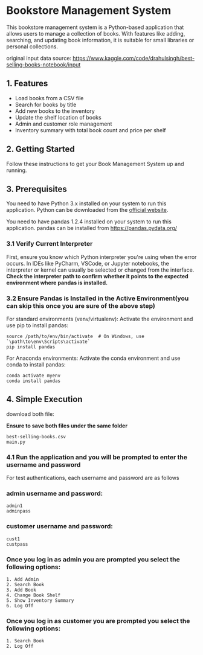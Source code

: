 # Bookstore Management System

This bookstore management system is a Python-based application that allows users to manage a collection of books. With features like adding, searching, and updating book information, it is suitable for small libraries or personal collections.

original input data source: https://www.kaggle.com/code/drahulsingh/best-selling-books-notebook/input

## 1. Features

- Load books from a CSV file
- Search for books by title
- Add new books to the inventory
- Update the shelf location of books
- Admin and customer role management
- Inventory summary with total book count and price per shelf

## 2. Getting Started

Follow these instructions to get your Book Management System up and running.

## 3. Prerequisites

You need to have Python 3.x installed on your system to run this application. Python can be downloaded from the [official website](https://www.python.org/downloads/).

You need to have pandas 1.2.4 installed on your system to run this application. pandas can be installed from https://pandas.pydata.org/

### 3.1 Verify Current Interpreter

First, ensure you know which Python interpreter you're using when the error occurs. In IDEs like PyCharm, VSCode, or Jupyter notebooks, the interpreter or kernel can usually be selected or changed from the interface. **Check the interpreter path to confirm whether it points to the expected environment where pandas is installed.**

### 3.2 Ensure Pandas is Installed in the Active Environment(you can skip this once you are sure of the above step)

For standard environments (venv/virtualenv):
Activate the environment and use pip to install pandas:

    source /path/to/env/bin/activate  # On Windows, use `\path\to\env\Scripts\activate`
    pip install pandas
    
For Anaconda environments:
Activate the conda environment and use conda to install pandas:

    conda activate myenv
    conda install pandas


## 4. Simple Execution

download both file:

**Ensure to save both files under the same folder**

    best-selling-books.csv
    main.py
    
### 4.1 Run the application and you will be prompted to enter the username and password

For test authentications, each username and password are as follows

### admin username and password:
    admin1
    adminpass

### customer username and password:
    cust1
    custpass

### Once you log in as **admin** you are prompted you select the following options:
    1. Add Admin
    2. Search Book
    3. Add Book
    4. Change Book Shelf
    5. Show Inventory Summary
    6. Log Off
    
### Once you log in as **customer** you are prompted you select the following options:
    1. Search Book
    2. Log Off

